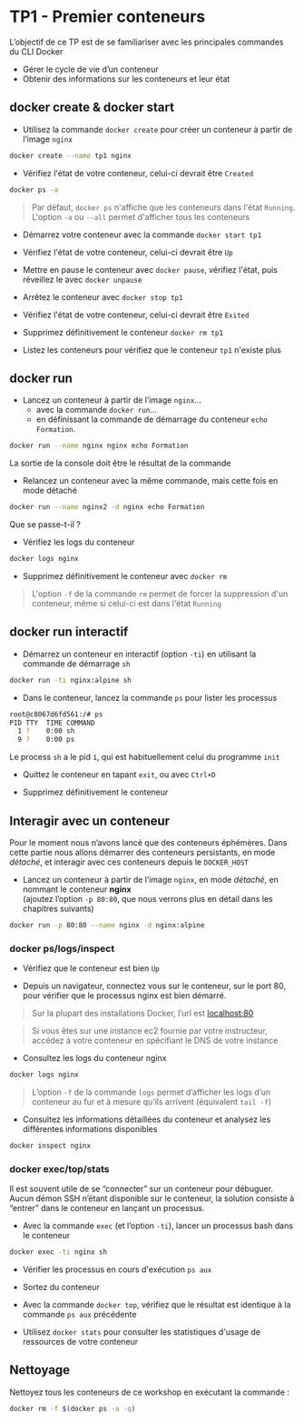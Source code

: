 # TP1 - Premier conteneurs

L’objectif de ce TP est de se familiariser avec les principales commandes du CLI Docker

- Gérer le cycle de vie d’un conteneur
- Obtenir des informations sur les conteneurs et leur état

## docker create & docker start

- Utilisez la commande `docker create` pour créer un conteneur à partir de l’image `nginx`

```bash
docker create --name tp1 nginx
```

- Vérifiez l'état de votre conteneur, celui-ci devrait être `Created`

```bash
docker ps -a
```

> Par défaut, `docker ps` n'affiche que les conteneurs dans l'état `Running`.<br />
L'option `-a` ou `--all` permet d'afficher tous les conteneurs

- Démarrez votre conteneur avec la commande `docker start tp1`

- Vérifiez l'état de votre conteneur, celui-ci devrait être `Up`

- Mettre en pause le conteneur avec `docker pause`, vérifiez l'état, puis réveillez le avec `docker unpause`

- Arrêtez le conteneur avec `docker stop tp1`

- Vérifiez l'état de votre conteneur, celui-ci devrait être `Exited`

- Supprimez définitivement le conteneur `docker rm tp1`

- Listez les conteneurs pour vérifiez que le conteneur `tp1` n'existe plus

## docker run

- Lancez un conteneur à partir de l’image `nginx`...
  - avec la commande `docker run`...
  - en définissant la commande de démarrage du conteneur `echo Formation`.

```bash
docker run --name nginx nginx echo Formation
```

La sortie de la console doit être le résultat de la commande

- Relancez un conteneur avec la même commande, mais cette fois en mode détaché

```bash
docker run --name nginx2 -d nginx echo Formation
```

Que se passe-t-il ?

- Vérifiez les logs du conteneur

```bash
docker logs nginx
```

- Supprimez définitivement le conteneur avec `docker rm`

> L'option `-f` de la commande `rm` permet de forcer la suppression d'un conteneur, même si celui-ci est dans l'état `Running`

## docker run interactif

- Démarrez un conteneur en interactif (option `-ti`) en utilisant la commande de démarrage `sh`

```bash
docker run -ti nginx:alpine sh
```

- Dans le conteneur, lancez la commande `ps` pour lister les processus

```bash
root@c8067d6fd561:/# ps
PID TTY  TIME COMMAND
  1 ?    0:00 sh
  9 ?    0:00 ps
```

Le process `sh` a le pid `1`, qui est habituellement celui du programme `init`

- Quittez le conteneur en tapant `exit`, ou avec `Ctrl+D`

- Supprimez définitivement le conteneur

## Interagir avec un conteneur

Pour le moment nous n’avons lancé que des conteneurs éphémères. Dans cette partie nous allons démarrer des conteneurs persistants, en mode *détaché*, et interagir avec ces conteneurs depuis le `DOCKER_HOST`

- Lancez un conteneur à partir de l’image `nginx`, en mode *détaché*, en nommant le conteneur **nginx** <br />
(ajoutez l’option `-p 80:80`, que nous verrons plus en détail dans les chapitres suivants)


```bash
docker run -p 80:80 --name nginx -d nginx:alpine
```

### docker ps/logs/inspect

- Vérifiez que le conteneur est bien `Up`

- Depuis un navigateur, connectez vous sur le conteneur, sur le port 80, pour vérifier que le processus nginx est bien démarré.

> Sur la plupart des installations Docker, l’url est [localhost:80](http://localhost:80)

> Si vous êtes sur une instance ec2 fournie par votre instructeur, accédez à votre conteneur en spécifiant le DNS de votre instance

- Consultez les logs du conteneur nginx

```bash
docker logs nginx
```
>L’option `-f` de la commande `logs` permet d’afficher les logs d’un conteneur au fur et à mesure qu’ils arrivent (équivalent `tail -f`)


- Consultez les informations détaillées du conteneur et analysez les différentes informations disponibles

```bash
docker inspect nginx
```

### docker exec/top/stats

Il est souvent utile de se “connecter” sur un conteneur pour débuguer. Aucun démon SSH n’étant disponible sur le conteneur, la solution consiste à “entrer” dans le conteneur en lançant un processus.

- Avec la commande `exec` (et l’option `-ti`), lancer un processus bash dans le conteneur

```bash
docker exec -ti nginx sh
```

- Vérifier les processus en cours d'exécution `ps aux`

- Sortez du conteneur

- Avec la commande `docker top`, vérifiez que le résultat est identique à la commande `ps aux` précédente

- Utilisez `docker stats` pour consulter les statistiques d'usage de ressources de votre conteneur

## Nettoyage

Nettoyez tous les conteneurs de ce workshop en exécutant la commande : 

```bash
docker rm -f $(docker ps -a -q)
```
